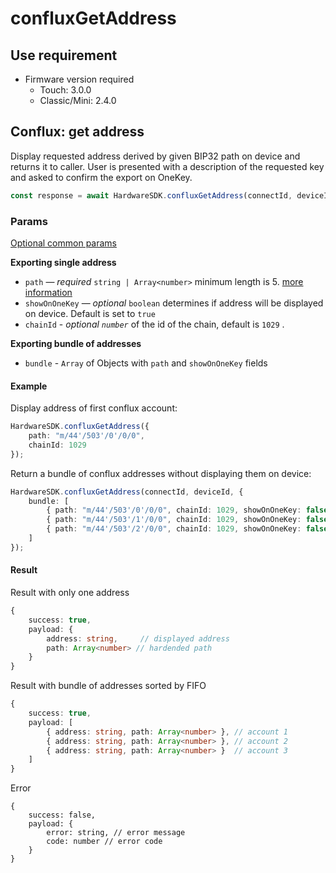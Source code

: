 # confluxGetAddress

## Use requirement

* Firmware version required
  * Touch: 3.0.0
  * Classic/Mini: 2.4.0

## Conflux: get address

Display requested address derived by given BIP32 path on device and returns it to caller. User is presented with a description of the requested key and asked to confirm the export on OneKey.

```typescript
const response = await HardwareSDK.confluxGetAddress(connectId, deviceId, params)
```

### Params

[Optional common params](../common-params.md)

**Exporting single address**

* `path` — _required_ `string | Array<number>`  minimum length is 5. [more information](../path.md)
* `showOnOneKey` — _optional_ `boolean` determines if address will be displayed on device. Default is set to `true`
* `chainId` - _optional  `number`_ of the id of the chain, default is `1029` .

**Exporting bundle of addresses**

* `bundle` - `Array` of Objects with `path` and `showOnOneKey` fields

#### Example

Display address of first conflux account:

```typescript
HardwareSDK.confluxGetAddress({
    path: "m/44'/503'/0'/0/0",
    chainId: 1029
});
```

Return a bundle of conflux addresses without displaying them on device:

```typescript
HardwareSDK.confluxGetAddress(connectId, deviceId, {
    bundle: [
        { path: "m/44'/503'/0'/0/0", chainId: 1029, showOnOneKey: false }, // account 1
        { path: "m/44'/503'/1'/0/0", chainId: 1029, showOnOneKey: false }, // account 2
        { path: "m/44'/503'/2'/0/0", chainId: 1029, showOnOneKey: false }  // account 3
    ]
});
```

#### Result

Result with only one address

```typescript
{
    success: true,
    payload: {
        address: string,     // displayed address
        path: Array<number> // hardended path
    }
}
```

Result with bundle of addresses sorted by FIFO

```typescript
{
    success: true,
    payload: [
        { address: string, path: Array<number> }, // account 1
        { address: string, path: Array<number> }, // account 2
        { address: string, path: Array<number> }  // account 3
    ]
}
```

Error

```
{
    success: false,
    payload: {
        error: string, // error message
        code: number // error code
    }
}
```
